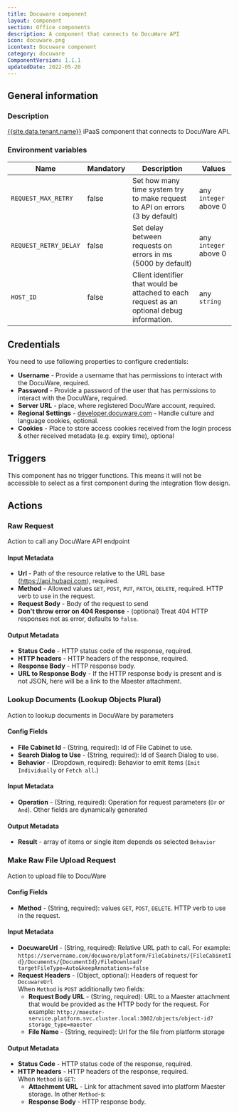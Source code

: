 ```yaml
---
title: Docuware component
layout: component
section: Office components
description: A component that connects to DocuWare API
icon: docuware.png
icontext: Docuware component
category: docuware
ComponentVersion: 1.1.1
updatedDate: 2022-05-20
---
```


## General information

### Description

[{{site.data.tenant.name}}](http://www.{{site.data.tenant.name}}) iPaaS component that connects to DocuWare API.

### Environment variables

|Name|Mandatory|Description|Values|
|----|---------|-----------|------|
|`REQUEST_MAX_RETRY`| false | Set how many time system try to make request to API on errors (3 by default) | any `integer` above 0|
|`REQUEST_RETRY_DELAY`| false | Set delay between requests on errors in ms (5000 by default) | any `integer` above 0|
|`HOST_ID`| false | Client identifier that would be attached to each request as an optional debug information. | any `string`|

## Credentials

You need to use following properties to configure credentials:

* **Username** - Provide a username that has permissions to interact with the DocuWare, required.
* **Password** - Provide a password of the user that has permissions to interact with the DocuWare, required.
* **Server URL** - place, where registered DocuWare account, required.
* **Regional Settings** - [developer.docuware.com](https://developer.docuware.com/rest/examples/postman-collection-download.html#handle-culture-and-language-cookies) - Handle culture and language cookies, optional.
* **Cookies** - Place to store access cookies received from the login process & other received metadata (e.g. expiry time), optional

## Triggers

This component has no trigger functions. This means it will not be accessible to
select as a first component during the integration flow design.

## Actions

### Raw Request

Action to call any DocuWare API endpoint

#### Input Metadata

* **Url** - Path of the resource relative to the URL base (https://api.hubapi.com), required.
* **Method** - Allowed values `GET`, `POST`, `PUT`, `PATCH`, `DELETE`, required. HTTP verb to use in the request.
* **Request Body** - Body of the request to send
* **Don't throw error on 404 Response** - (optional) Treat 404 HTTP responses not as error, defaults to `false`.

#### Output Metadata

* **Status Code** - HTTP status code of the response, required.
* **HTTP headers** - HTTP headers of the response, required.
* **Response Body** - HTTP response body.
* **URL to Response Body** - If the HTTP response body is present and is not JSON, here will be a link to the Maester attachment.

### Lookup Documents (Lookup Objects Plural)

Action to lookup documents in DocuWare by parameters

#### Config Fields

* **File Cabinet Id** - (String, required): Id of File Cabinet to use.
* **Search Dialog to Use** - (String, required): Id of Search Dialog to use.
* **Behavior** - (Dropdown, required): Behavior to emit items (`Emit Individually` or `Fetch all`.)

#### Input Metadata

* **Operation** - (String, required): Operation for request parameters (`Or` or `And`).
Other fields are dynamically generated

#### Output Metadata

* **Result** - array of items or single item depends os selected `Behavior`

### Make Raw File Upload Request

Action to upload file to DocuWare

#### Config Fields

* **Method** - (String, required): values `GET`, `POST`, `DELETE`. HTTP verb to use in the request.

#### Input Metadata

* **DocuwareUrl** - (String, required): Relative URL path to call. For example: `https://servername.com/docuware/platform/FileCabinets/{FileCabinetId}/Documents/{DocumentId}/FileDownload?targetFileType=Auto&keepAnnotations=false`
* **Request Headers** - (Object, optional): Headers of request for `DocuwareUrl`  
When `Method` is `POST` additionally two fields:
  * **Request Body URL** - (String, required): URL to a Maester attachment that would be provided as the HTTP body for the request. For example: `http://maester-service.platform.svc.cluster.local:3002/objects/object-id?storage_type=maester`
  * **File Name** - (String, required): Url for the file from platform storage

#### Output Metadata

* **Status Code** - HTTP status code of the response, required.
* **HTTP headers** - HTTP headers of the response, required.  
When `Method` is `GET`:
  * **Attachment URL** - Link for attachment saved into platform Maester storage.
In other `Method`-s:
  * **Response Body** - HTTP response body.

